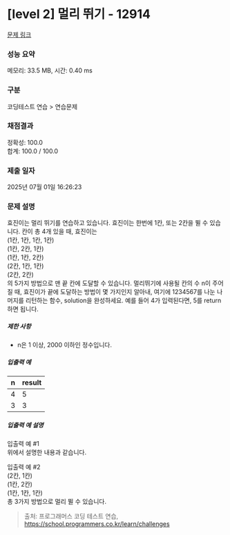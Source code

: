 # [level 2] 멀리 뛰기 - 12914 

[문제 링크](https://school.programmers.co.kr/learn/courses/30/lessons/12914) 

### 성능 요약

메모리: 33.5 MB, 시간: 0.40 ms

### 구분

코딩테스트 연습 > 연습문제

### 채점결과

정확성: 100.0<br/>합계: 100.0 / 100.0

### 제출 일자

2025년 07월 01일 16:26:23

### 문제 설명

<p>효진이는 멀리 뛰기를 연습하고 있습니다. 효진이는 한번에 1칸, 또는 2칸을 뛸 수 있습니다. 칸이 총 4개 있을 때, 효진이는<br>
(1칸, 1칸, 1칸, 1칸)<br>
(1칸, 2칸, 1칸)<br>
(1칸, 1칸, 2칸)<br>
(2칸, 1칸, 1칸)<br>
(2칸, 2칸)<br>
의 5가지 방법으로 맨 끝 칸에 도달할 수 있습니다. 멀리뛰기에 사용될 칸의 수 n이 주어질 때, 효진이가 끝에 도달하는 방법이 몇 가지인지 알아내, 여기에 1234567를 나눈 나머지를 리턴하는 함수, solution을 완성하세요. 예를 들어 4가 입력된다면, 5를 return하면 됩니다.</p>

<h5>제한 사항</h5>

<ul>
<li>n은 1 이상, 2000 이하인 정수입니다.</li>
</ul>

<h5>입출력 예</h5>
<table class="table">
        <thead><tr>
<th>n</th>
<th>result</th>
</tr>
</thead>
        <tbody><tr>
<td>4</td>
<td>5</td>
</tr>
<tr>
<td>3</td>
<td>3</td>
</tr>
</tbody>
      </table>
<h5>입출력 예 설명</h5>

<p>입출력 예 #1<br>
위에서 설명한 내용과 같습니다.</p>

<p>입출력 예 #2<br>
(2칸, 1칸)<br>
(1칸, 2칸)<br>
(1칸, 1칸, 1칸)<br>
총 3가지 방법으로 멀리 뛸 수 있습니다.</p>


> 출처: 프로그래머스 코딩 테스트 연습, https://school.programmers.co.kr/learn/challenges